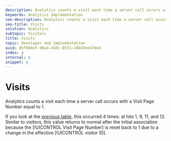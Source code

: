 ```yaml
---
description: Analytics counts a visit each time a server call occurs with a Visit Page Number equal to 1.
keywords: Analytics Implementation
seo-description: Analytics counts a visit each time a server call occurs with a Visit Page Number equal to 1.
seo-title: Visits
solution: Analytics
subtopic: Visitors
title: Visits
topic: Developer and implementation
uuid: 85f684ef-d0a3-410c-8531-24bd3ee474e4
index: y
internal: n
snippet: y
---
```


# Visits

Analytics counts a visit each time a server call occurs with a Visit Page Number equal to 1.

 If you look at the [previous table](../../../implement/js-implementation/xdevice-visid/visit-example.md#concept_E3B32B8E539F4FDC8E3FA872328B87BA), this occurred 4 times: at hits 1, 9, 11, and 12. Similar to visitors, this value returns to normal after the initial association because the [!UICONTROL Visit Page Number] is reset back to 1 due to a change in the effective [!UICONTROL visitor ID]. 
